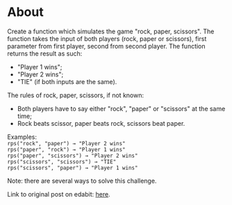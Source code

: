 # About

Create a function which simulates the game "rock, paper, scissors". The function takes the input of both players (rock, paper or scissors), first parameter from first player, second from second player. The function returns the result as such:  

- "Player 1 wins";  
- "Player 2 wins";  
- "TIE" (if both inputs are the same).  

The rules of rock, paper, scissors, if not known:  

- Both players have to say either "rock", "paper" or "scissors" at the same time;
- Rock beats scissor, paper beats rock, scissors beat paper.  

Examples:  
`rps("rock", "paper") → "Player 2 wins"`  
`rps("paper", "rock") → "Player 1 wins"`  
`rps("paper", "scissors") → "Player 2 wins"`  
`rps("scissors", "scissors") → "TIE"`  
`rps("scissors", "paper") → "Player 1 wins"`  
  
Note: there are several ways to solve this challenge.  
  
Link to original post on edabit: [here](https://edabit.com/challenge/MYqnQ3DpPZi9di4iW).  
